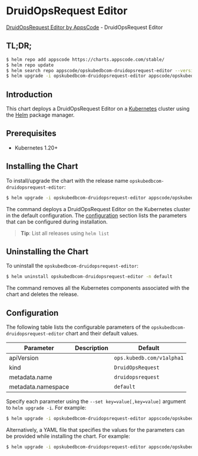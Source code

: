 # DruidOpsRequest Editor

[DruidOpsRequest Editor by AppsCode](https://appscode.com) - DruidOpsRequest Editor

## TL;DR;

```bash
$ helm repo add appscode https://charts.appscode.com/stable/
$ helm repo update
$ helm search repo appscode/opskubedbcom-druidopsrequest-editor --version=v0.24.0
$ helm upgrade -i opskubedbcom-druidopsrequest-editor appscode/opskubedbcom-druidopsrequest-editor -n default --create-namespace --version=v0.24.0
```

## Introduction

This chart deploys a DruidOpsRequest Editor on a [Kubernetes](http://kubernetes.io) cluster using the [Helm](https://helm.sh) package manager.

## Prerequisites

- Kubernetes 1.20+

## Installing the Chart

To install/upgrade the chart with the release name `opskubedbcom-druidopsrequest-editor`:

```bash
$ helm upgrade -i opskubedbcom-druidopsrequest-editor appscode/opskubedbcom-druidopsrequest-editor -n default --create-namespace --version=v0.24.0
```

The command deploys a DruidOpsRequest Editor on the Kubernetes cluster in the default configuration. The [configuration](#configuration) section lists the parameters that can be configured during installation.

> **Tip**: List all releases using `helm list`

## Uninstalling the Chart

To uninstall the `opskubedbcom-druidopsrequest-editor`:

```bash
$ helm uninstall opskubedbcom-druidopsrequest-editor -n default
```

The command removes all the Kubernetes components associated with the chart and deletes the release.

## Configuration

The following table lists the configurable parameters of the `opskubedbcom-druidopsrequest-editor` chart and their default values.

|     Parameter      | Description |               Default                |
|--------------------|-------------|--------------------------------------|
| apiVersion         |             | <code>ops.kubedb.com/v1alpha1</code> |
| kind               |             | <code>DruidOpsRequest</code>         |
| metadata.name      |             | <code>druidopsrequest</code>         |
| metadata.namespace |             | <code>default</code>                 |


Specify each parameter using the `--set key=value[,key=value]` argument to `helm upgrade -i`. For example:

```bash
$ helm upgrade -i opskubedbcom-druidopsrequest-editor appscode/opskubedbcom-druidopsrequest-editor -n default --create-namespace --version=v0.24.0 --set apiVersion=ops.kubedb.com/v1alpha1
```

Alternatively, a YAML file that specifies the values for the parameters can be provided while
installing the chart. For example:

```bash
$ helm upgrade -i opskubedbcom-druidopsrequest-editor appscode/opskubedbcom-druidopsrequest-editor -n default --create-namespace --version=v0.24.0 --values values.yaml
```
